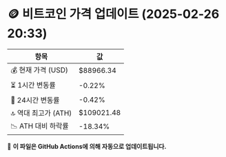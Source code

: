 # 🪙 비트코인 가격 업데이트 (2025-02-26 20:33)

| 항목                | 값 |
|--------------------|----------------|
| 💰 현재 가격 (USD) | $88966.34 |
| ⏳ 1시간 변동률    | -0.22% |
| 📆 24시간 변동률   | -0.42% |
| 🔝 역대 최고가 (ATH) | $109021.48 |
| 📉 ATH 대비 하락률 | -18.34% |

🔄 **이 파일은 GitHub Actions에 의해 자동으로 업데이트됩니다.**
